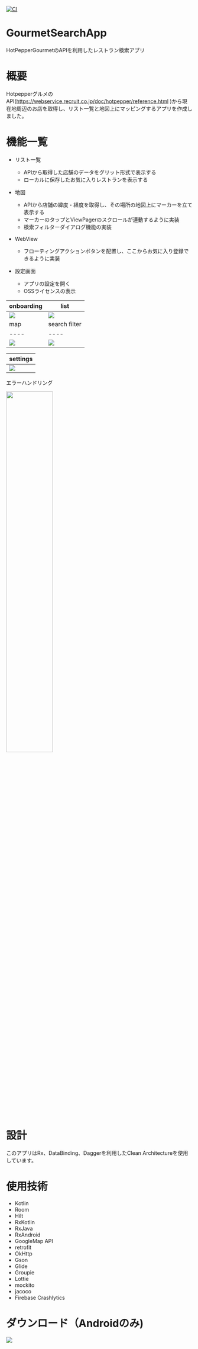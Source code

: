 [![CI](https://github.com/ike04/GourmetSearchApp/actions/workflows/ci_settings.yml/badge.svg?branch=develop)](https://github.com/ike04/GourmetSearchApp/actions/workflows/ci_settings.yml)
# GourmetSearchApp
HotPepperGourmetのAPIを利用したレストラン検索アプリ

# 概要

HotpepperグルメのAPI(https://webservice.recruit.co.jp/doc/hotpepper/reference.html )から現在地周辺のお店を取得し、リスト一覧と地図上にマッピングするアプリを作成しました。

# 機能一覧

- リスト一覧
   - APIから取得した店舗のデータをグリット形式で表示する
   - ローカルに保存したお気に入りレストランを表示する

- 地図
   - APIから店舗の緯度・経度を取得し、その場所の地図上にマーカーを立て表示する
   - マーカーのタップとViewPagerのスクロールが連動するように実装
   - 検索フィルターダイアログ機能の実装

- WebView
   - フローティングアクションボタンを配置し、ここからお気に入り登録できるように実装

- 設定画面
   - アプリの設定を開く
   - OSSライセンスの表示
   
|onboarding|  list  | 
| ---- | ---- | 
|  <img src="https://user-images.githubusercontent.com/48178913/136657217-48525c2b-f5b3-4822-b24f-4658df061739.gif" >  | <img src="https://user-images.githubusercontent.com/48178913/136657308-bb54e688-44e6-4f32-ae1d-130099b1cb23.gif">  | 
|  map  |  search filter  |
| ---- | ---- |
|  <img src="https://user-images.githubusercontent.com/48178913/133267236-a7ff233c-390d-4fc0-99ec-a3369c07d760.mp4" >  | <img src="https://user-images.githubusercontent.com/48178913/133266962-3040a686-6cfa-4181-ad64-acd4378b90c5.mp4">  |

| settings |
| ---- |
|<img src="https://user-images.githubusercontent.com/48178913/136657405-24bb0f9b-178c-46f5-959e-f37217686b26.gif">|

エラーハンドリング

<img src="https://user-images.githubusercontent.com/48178913/133268269-8a326fcb-1a8f-444a-b025-b68055667ab8.jpg" width= 50%>

# 設計
このアプリはRx、DataBinding、Daggerを利用したClean Architectureを使用しています。

# 使用技術
- Kotlin
- Room
- Hilt
- RxKotlin
- RxJava
- RxAndroid
- GoogleMap API
- retrofit
- OkHttp
- Gson
- Glide
- Groupie
- Lottie
- mockito
- jacoco
- Firebase Crashlytics

# ダウンロード（Androidのみ)
<img src="https://user-images.githubusercontent.com/48178913/137406829-947c0b8b-ecce-488a-830a-6cd8e2e5ab69.png">

# 
# 
